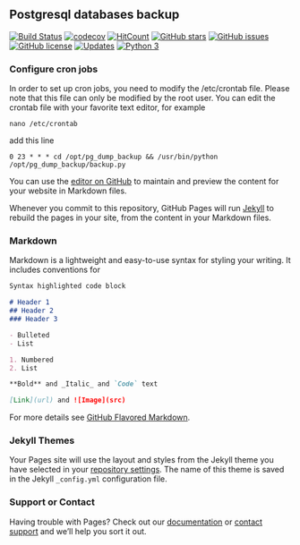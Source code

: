 ## Postgresql databases backup
[![Build Status](https://travis-ci.org/yalex2011/pg_dump_backup.svg?branch=master)](https://travis-ci.org/yalex2011/pg_dump_backup) [![codecov](https://codecov.io/gh/yalex2011/pg_dump_backup/branch/master/graph/badge.svg)](https://codecov.io/gh/yalex2011/pg_dump_backup) [![HitCount](http://hits.dwyl.io/yalex2011/https://github.com/yalex2011/pg_dump_backup.svg)](http://hits.dwyl.io/yalex2011/https://github.com/yalex2011/pg_dump_backup) [![GitHub stars](https://img.shields.io/github/stars/yalex2011/pg_dump_backup.svg)](https://github.com/yalex2011/pg_dump_backup/stargazers) [![GitHub issues](https://img.shields.io/github/issues/yalex2011/pg_dump_backup.svg)](https://github.com/yalex2011/pg_dump_backup/issues) [![GitHub license](https://img.shields.io/github/license/yalex2011/pg_dump_backup.svg)](https://github.com/yalex2011/pg_dump_backup/blob/master/LICENSE) [![Updates](https://pyup.io/repos/github/yalex2011/pg_dump_backup/shield.svg)](https://pyup.io/repos/github/yalex2011/pg_dump_backup/) [![Python 3](https://pyup.io/repos/github/yalex2011/pg_dump_backup/python-3-shield.svg)](https://pyup.io/repos/github/yalex2011/pg_dump_backup/)


### Configure cron jobs

In order to set up cron jobs, you need to modify the /etc/crontab file. Please note that this file can only be modified by the root user.
You can edit the crontab file with your favorite text editor, for example
```
nano /etc/crontab
```

add this line
```
0 23 * * * cd /opt/pg_dump_backup && /usr/bin/python /opt/pg_dump_backup/backup.py
```



You can use the [editor on GitHub](https://github.com/yalex2011/pg_dump_backup/edit/master/README.md) to maintain and preview the content for your website in Markdown files.

Whenever you commit to this repository, GitHub Pages will run [Jekyll](https://jekyllrb.com/) to rebuild the pages in your site, from the content in your Markdown files.

### Markdown

Markdown is a lightweight and easy-to-use syntax for styling your writing. It includes conventions for

```markdown
Syntax highlighted code block

# Header 1
## Header 2
### Header 3

- Bulleted
- List

1. Numbered
2. List

**Bold** and _Italic_ and `Code` text

[Link](url) and ![Image](src)
```

For more details see [GitHub Flavored Markdown](https://guides.github.com/features/mastering-markdown/).

### Jekyll Themes

Your Pages site will use the layout and styles from the Jekyll theme you have selected in your [repository settings](https://github.com/yalex2011/pg_dump_backup/settings). The name of this theme is saved in the Jekyll `_config.yml` configuration file.

### Support or Contact

Having trouble with Pages? Check out our [documentation](https://help.github.com/categories/github-pages-basics/) or [contact support](https://github.com/contact) and we’ll help you sort it out.
